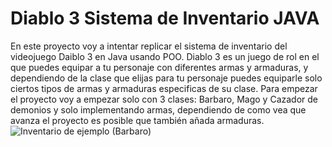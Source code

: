 # Diablo 3 Sistema de Inventario JAVA
En este proyecto voy a intentar replicar el sistema de inventario del videojuego Daiblo 3 en Java usando POO.
Diablo 3 es un juego de rol en el que puedes equipar a tu personaje con diferentes armas y armaduras, y dependiendo
de la clase que elijas para tu personaje puedes equiparle solo ciertos tipos de armas y armaduras especificas de su clase.
Para empezar el proyecto voy a empezar solo con 3 clases: Barbaro, Mago y Cazador de demonios y solo implementando armas,
dependiendo de como vea que avanza el proyecto es posible que también añada armaduras.
![Inventario de ejemplo (Barbaro)](https://www.google.com/url?sa=i&url=https%3A%2F%2Fwww.diablowiki.net%2FInventory&psig=AOvVaw2b8ey0ib5j-D_J56obWgFo&ust=1614775906392000&source=images&cd=vfe&ved=0CAIQjRxqFwoTCIiH7pHTke8CFQAAAAAdAAAAABAD)